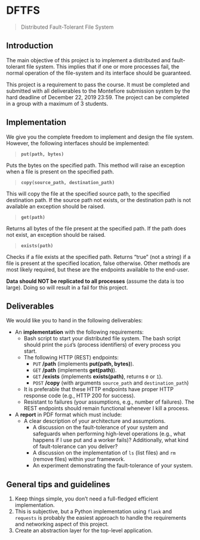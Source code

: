 # DFTFS
> Distributed Fault-Tolerant File System

## Introduction
The main objective of this project is to implement a distributed and fault-tolerant file system.
This implies that if one or more processes fail, the normal operation of the file-system and its
interface should be guaranteed.

This project is a requirement to pass the course. It must be completed and submitted with all deliverables to the Montefiore submission system by the hard deadline of December 22, 2019 23:59.
The project can be completed in a group with a maximum of 3 students.

## Implementation
We give you the complete freedom to implement and design the file
system. However, the following interfaces should be implemented:

> **`put(path, bytes)`**

Puts the bytes on the specified path. This method will raise an exception when a file is present on the specified path.

> **`copy(source_path, destination_path)`**

This will copy the file at the specified source path, to the specified destination path. If the source path not exists, or the destination path is not available an exception should be raised.

> **`get(path)`**

Returns all bytes of the file present at the specified path. If the path does not exist, an exception should be raised.

> **`exists(path)`**

Checks if a file exists at the specified path. Returns “true” (not a string) if a file is present at the specified location, false otherwise.
Other methods are most likely required, but these are the endpoints available to the end-user.

**Data should NOT be replicated to all processes** (assume the data is too large).
Doing so will result in a fail for this project.

## Deliverables

We would like you to hand in the following deliverables:

- An **implementation** with the following requirements:
  - Bash script to start your distributed file system.
    The bash script should print the `pid`’s (process identifiers)
    of every process you start.
  - The following HTTP (REST) endpoints:
    - `PUT` **/path** (implements **put(path, bytes)**).
    - `GET` **/path** (implements **get(path)**).
    - `GET` **/exists** (implements **exists(path)**, returns `0` or `1`).
    - `POST` **/copy** (with arguments `source_path` and `destination_path`)
  - It is preferable that these HTTP endpoints have proper HTTP response code (e.g., HTTP 200 for success).
  - Resistant to failures (your assumptions, e.g., number of failures). The REST endpoints should remain functional whenever I kill a process.
- A **report** in PDF format which must include:
  - A clear description of your architecture and assumptions.
    - A discussion on the fault-tolerance of your system and safeguards when performing high-level operations (e.g., what happens if I use put and a worker fails)? Additionally, what kind of fault-tolerance can you deliver?
    - A discussion on the implementation of `ls` (list files) and `rm` (remove files) within your framework.
    - An experiment demonstrating the fault-tolerance of your system.

## General tips and guidelines

1. Keep things simple, you don’t need a full-fledged efficient implementation.
2. This is subjective, but a Python implementation using `flask` and `requests` is probably the easiest approach to handle the requirements and networking aspect of this project.
3. Create an abstraction layer for the top-level application.
